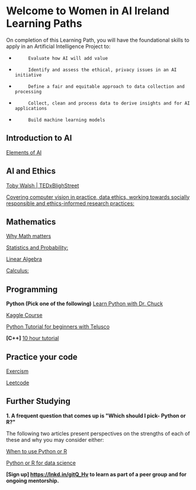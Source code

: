 # Welcome to Women in AI Ireland Learning Paths
On completion of this Learning Path, you will have the foundational skills to apply in an Artificial Intelligence Project to:
-          Evaluate how AI will add value
-          Identify and assess the ethical, privacy issues in an AI initiative
-          Define a fair and equitable approach to data collection and processing
-          Collect, clean and process data to derive insights and for AI applications
-          Build machine learning models

## Introduction to AI
[Elements of AI](https://www.elementsofai.com)


## AI and Ethics
[Toby Walsh | TEDxBlighStreet](https://www.youtube.com/watch?v=HSsQApXQGsI)
 
 
[Covering computer vision in practice, data ethics, working towards socially responsible and ethics-informed research practices:](https://sites.google.com/view/fatecv-tutorial/schedule)

## Mathematics
[Why Math matters](https://www.youtube.com/watch?v=8onB7rPG4Pk)

[Statistics and Probability:](https://www.udemy.com/course/statistics-probability)

[Linear Algebra](https://www.udemy.com/course/linear-algebra-course)

[Calculus:](https://www.udemy.com/course/calculus1)

## Programming
**Python (Pick one of the following)**
[Learn Python with Dr. Chuck](https://www.youtube.com/watch?v=8DvywoWv6fI)


[Kaggle Course](https://www.kaggle.com/learn/python)


[Python Tutorial for beginners with Telusco](https://www.youtube.com/playlist?list=PLsyeobzWxl7poL9JTVyndKe62ieoN-MZ3)

**[C++]**
[10 hour tutorial](https://www.youtube.com/watch?v=_bYFu9mBnr4)

## Practice your code
[Exercism](https://exercism.io/)


[Leetcode](https://leetcode.com/)

## Further Studying
**1. A frequent question that comes up is "Which should I pick- Python or R?"**

The following two articles present perspectives on the strengths of each of these and why you may consider either:


[When to use Python or R](https://www.datacamp.com/community/blog/when-to-use-python-or-r)


[Python or R for data science](https://medium.com/@data_driven/python-vs-r-for-data-science-and-the-winner-is-3ebb1a968197)


**[Sign up] https://lnkd.in/gitQ_Hv  to learn as part of a peer group and for ongoing mentorship.**

